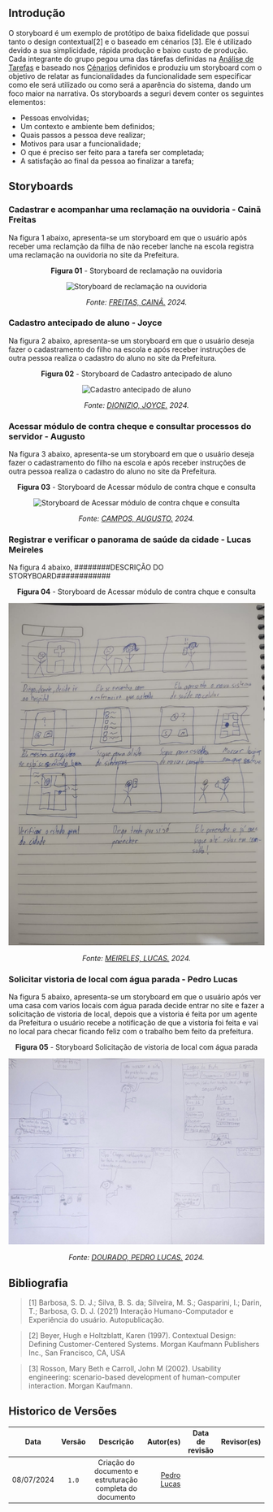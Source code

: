 ## Introdução

O storyboard é um exemplo de protótipo de baixa fidelidade que possui tanto o design contextual[2] e o baseado em cénarios [3]. Ele é utilizado devido a sua simplicidade, rápida produção e baixo custo de produção. Cada integrante do grupo pegou uma das tárefas definidas na [Análise de Tarefas](../../../requisitos1/analise-tarefas.md) e baseado nos [Cénarios](../../../requisitos1/cenarios.md) definidos e produziu um storyboard com o objetivo de relatar as funcionalidades da funcionalidade sem especificar como ele será utilizado ou como será a aparência do sistema, dando um foco maior na narrativa.
Os storyboards a seguri devem conter os seguintes elementos:

- Pessoas envolvidas;
- Um contexto e ambiente bem definidos;
- Quais passos a pessoa deve realizar;
- Motivos para usar a funcionalidade;
- O que é preciso ser feito para a tarefa ser completada;
- A satisfação ao final da pessoa ao finalizar a tarefa;

## Storyboards
### Cadastrar e acompanhar uma reclamação na ouvidoria - Cainã Freitas
Na figura 1 abaixo, apresenta-se um storyboard em que o usuário após receber uma reclamção da filha de não receber lanche na escola registra uma reclamação na ouvidoria no site da Prefeitura.

<center>

**Figura 01** - Storyboard de reclamação na ouvidoria

![Storyboard de reclamação na ouvidoria](../../../assets/images/StoryBoards/storyboard_caina.png)

*Fonte: [FREITAS, CAINÃ.](https://github.com/freitasc) 2024.*

</center>

### Cadastro antecipado de aluno - Joyce
Na figura 2 abaixo, apresenta-se um storyboard em que o usuário deseja fazer o cadastramento do filho na escola e após receber instruções de outra pessoa realiza o cadastro do aluno no site da Prefeitura.

<center>

**Figura 02** - Storyboard de Cadastro antecipado de aluno

![Cadastro antecipado de aluno](../../../assets/images/StoryBoards/storyboard_joyce.jpeg)

*Fonte: [DIONIZIO, JOYCE.](https://github.com/joycejdm) 2024.*

</center>

### Acessar módulo de contra cheque e consultar processos do servidor - Augusto
Na figura 3 abaixo, apresenta-se um storyboard em que o usuário deseja fazer o cadastramento do filho na escola e após receber instruções de outra pessoa realiza o cadastro do aluno no site da Prefeitura.

<center>

**Figura 03** - Storyboard de Acessar módulo de contra chque e consulta

![Storyboard de Acessar módulo de contra chque e consulta](../../../assets/images/StoryBoards/storyboard_augusto.png)

*Fonte: [CAMPOS, AUGUSTO.](https://github.com/Augcamp) 2024.*

</center>

### Registrar e verificar o panorama de saúde da cidade - Lucas Meireles
Na figura 4 abaixo, ########DESCRIÇÃO DO STORYBOARD############

<center>

**Figura 04** - Storyboard de Acessar módulo de contra chque e consulta

![Storyboard de Acessar módulo de contra chque e consulta](../../../assets/images/StoryBoards/Storyboard_Meireles.jpg)

*Fonte: [MEIRELES, LUCAS.](https://github.com/Katuner) 2024.*

</center>

### Solicitar vistoria de local com água parada - Pedro Lucas
Na figura 5 abaixo, apresenta-se um storyboard em que o usuário após ver uma casa com varios locais com água parada decide entrar no site e fazer a solicitação de vistoria de local, depois que a vistoria é feita por um agente da Prefeitura o usuário recebe a notificação de que a vistoria foi feita e vai no local para checar ficando feliz com o trabalho bem feito da prefeitura.

<center>

**Figura 05** - Storyboard Solicitação de vistoria de local com água parada

![Storyboard Solicitação de vistoria de local com água parada](../../../assets/images/StoryBoards/storyboard_dourado.jpg)

*Fonte: [DOURADO, PEDRO LUCAS.](https://github.com/lucasdrau) 2024.*

</center>

## Bibliografia

> [1] Barbosa, S. D. J.; Silva, B. S. da; Silveira, M. S.; Gasparini, I.; Darin, T.; Barbosa, G. D. J. (2021) Interação Humano-Computador e Experiência do usuário. Autopublicação.

> [2] Beyer, Hugh e Holtzblatt, Karen (1997). Contextual Design: Defining Customer-Centered Systems. Morgan Kaufmann Publishers Inc., San Francisco, CA, USA

> [3] Rosson, Mary Beth e Carroll, John M (2002). Usability engineering: scenario-based development of human-computer interaction. Morgan Kaufmann.

## Historico de Versões

|    Data    | Versão |                         Descrição                         |                                  Autor(es) | Data de revisão | Revisor(es) |
| :--------: | :----: | :-------------------------------------------------------: | -----------------------------------------: | :-------------: | :---------: |
| 08/07/2024 | `1.0`  | Criação do documento e estruturação completa do documento | [Pedro Lucas](https://github.com/joycejdm) |                 |             |
